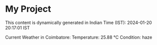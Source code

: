 # My Project

This content is dynamically generated in Indian Time (IST): 2024-01-20 20:17:01 IST


Current Weather in Coimbatore:
Temperature: 25.88 °C
Condition: haze
